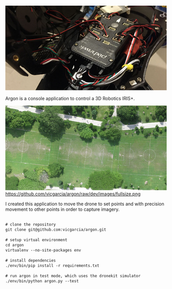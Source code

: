 ![pixhawk flight controller](https://github.com/vicgarcia/argon/raw/dev/images/pixhawk.jpg)

Argon is a console application to control a 3D Robotics IRIS+.

![drone photography](https://github.com/vicgarcia/argon/raw/dev/images/kitescape.jpg)
https://github.com/vicgarcia/argon/raw/dev/images/fullsize.png

I created this application to move the drone to set points and with
precision movement to other points in order to capture imagery.



```

# clone the repository
git clone git@github.com:vicgarcia/argon.git

# setup virtual environment
cd argon
virtualenv --no-site-packages env

# install dependencies
./env/bin/pip install -r requirements.txt

# run argon in test mode, which uses the dronekit simulator
./env/bin/python argon.py --test

```

